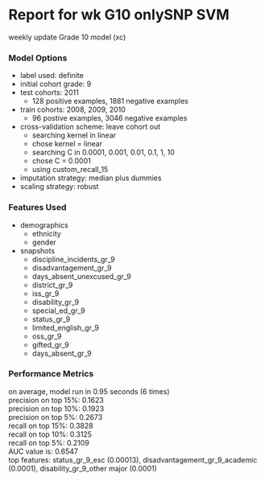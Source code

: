# Report for wk G10 onlySNP SVM
weekly update Grade 10 model (xc)

### Model Options
* label used: definite
* initial cohort grade: 9
* test cohorts: 2011
	 * 128 positive examples, 1881 negative examples
* train cohorts: 2008, 2009, 2010
	 * 96 postive examples, 3046 negative examples
* cross-validation scheme: leave cohort out
	 * searching kernel in linear
	 * chose kernel = linear
	 * searching C in 0.0001, 0.001, 0.01, 0.1, 1, 10
	 * chose C = 0.0001
	 * using custom_recall_15
* imputation strategy: median plus dummies
* scaling strategy: robust

### Features Used
* demographics
	 * ethnicity
	 * gender
* snapshots
	 * discipline_incidents_gr_9
	 * disadvantagement_gr_9
	 * days_absent_unexcused_gr_9
	 * district_gr_9
	 * iss_gr_9
	 * disability_gr_9
	 * special_ed_gr_9
	 * status_gr_9
	 * limited_english_gr_9
	 * oss_gr_9
	 * gifted_gr_9
	 * days_absent_gr_9

### Performance Metrics
on average, model run in 0.95 seconds (6 times) <br/>precision on top 15%: 0.1623 <br/>precision on top 10%: 0.1923 <br/>precision on top 5%: 0.2673 <br/>recall on top 15%: 0.3828 <br/>recall on top 10%: 0.3125 <br/>recall on top 5%: 0.2109 <br/>AUC value is: 0.6547 <br/>top features: status_gr_9_esc (0.00013), disadvantagement_gr_9_academic (0.0001), disability_gr_9_other major (0.0001)
